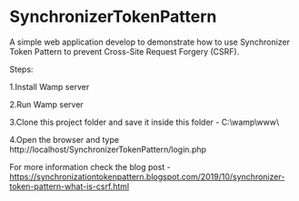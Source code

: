 # SynchronizerTokenPattern

A simple web application develop to demonstrate how to use Synchronizer Token Pattern to prevent Cross-Site Request Forgery (CSRF).

Steps:

1.Install Wamp server

2.Run Wamp server

3.Clone this project folder and save it inside this folder - C:\wamp\www\

4.Open the browser and type http://localhost/SynchronizerTokenPattern/login.php

For more information check the blog post - https://synchronizationtokenpattern.blogspot.com/2019/10/synchronizer-token-pattern-what-is-csrf.html

